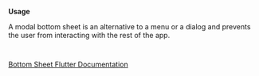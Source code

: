 **Usage**

A modal bottom sheet is an alternative to a menu or a dialog and prevents the user from interacting with the rest of the app.

` `

[Bottom Sheet Flutter Documentation](https://api.flutter.dev/flutter/material/showModalBottomSheet.html)

` `